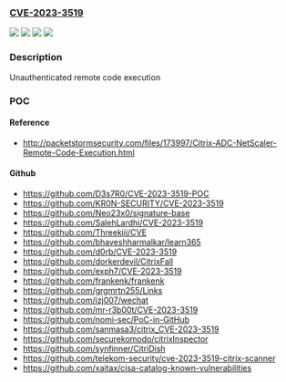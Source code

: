 ### [CVE-2023-3519](https://cve.mitre.org/cgi-bin/cvename.cgi?name=CVE-2023-3519)
![](https://img.shields.io/static/v1?label=Product&message=NetScaler%20ADC%E2%80%AF&color=blue)
![](https://img.shields.io/static/v1?label=Product&message=NetScaler%20Gateway&color=blue)
![](https://img.shields.io/static/v1?label=Version&message=13.1%3C%2049.13%20&color=brighgreen)
![](https://img.shields.io/static/v1?label=Vulnerability&message=CWE-94%20Improper%20Control%20of%20Generation%20of%20Code%20('Code%20Injection')&color=brighgreen)

### Description

Unauthenticated remote code execution

### POC

#### Reference
- http://packetstormsecurity.com/files/173997/Citrix-ADC-NetScaler-Remote-Code-Execution.html

#### Github
- https://github.com/D3s7R0/CVE-2023-3519-POC
- https://github.com/KR0N-SECURITY/CVE-2023-3519
- https://github.com/Neo23x0/signature-base
- https://github.com/SalehLardhi/CVE-2023-3519
- https://github.com/Threekiii/CVE
- https://github.com/bhaveshharmalkar/learn365
- https://github.com/d0rb/CVE-2023-3519
- https://github.com/dorkerdevil/CitrixFall
- https://github.com/exph7/CVE-2023-3519
- https://github.com/frankenk/frankenk
- https://github.com/grgmrtn255/Links
- https://github.com/izj007/wechat
- https://github.com/mr-r3b00t/CVE-2023-3519
- https://github.com/nomi-sec/PoC-in-GitHub
- https://github.com/sanmasa3/citrix_CVE-2023-3519
- https://github.com/securekomodo/citrixInspector
- https://github.com/synfinner/CitriDish
- https://github.com/telekom-security/cve-2023-3519-citrix-scanner
- https://github.com/xaitax/cisa-catalog-known-vulnerabilities

